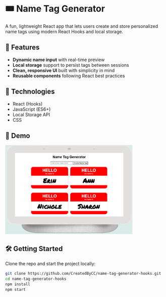 # 🎟️ Name Tag Generator

A fun, lightweight React app that lets users create and store personalized name tags using modern React Hooks and local storage.

## 🚀 Features
- **Dynamic name input** with real-time preview
- **Local storage** support to persist tags between sessions
- **Clean, responsive UI** built with simplicity in mind
- **Reusable components** following React best practices

## 🧠 Technologies
- React (Hooks)
- JavaScript (ES6+)
- Local Storage API
- CSS

## 📸 Demo
<img src="./public/name-tag-generator.png" width="80%" />

## 🛠️ Getting Started

Clone the repo and start the project locally:

```bash
git clone https://github.com/CreatedByCC/name-tag-generator-hooks.git
cd name-tag-generator-hooks
npm install
npm start
